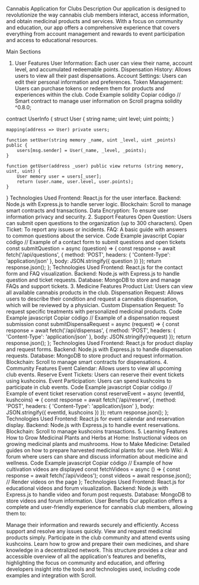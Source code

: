 Cannabis Application for Clubs
Description
Our application is designed to revolutionize the way cannabis club members interact, access information, and obtain medicinal products and services. With a focus on community and education, our app offers a comprehensive experience that covers everything from account management and rewards to event participation and access to educational resources.

Main Sections
1. User
Features
User Information: Each user can view their name, account level, and accumulated redeemable points.
Dispensation History: Allows users to view all their past dispensations.
Account Settings: Users can edit their personal information and preferences.
Token Management: Users can purchase tokens or redeem them for products and experiences within the club.
Code Example
solidity
Copiar código
// Smart contract to manage user information on Scroll
pragma solidity ^0.8.0;

contract UserInfo {
    struct User {
        string name;
        uint level;
        uint points;
    }

    mapping(address => User) private users;

    function setUser(string memory _name, uint _level, uint _points) public {
        users[msg.sender] = User(_name, _level, _points);
    }

    function getUser(address _user) public view returns (string memory, uint, uint) {
        User memory user = users[_user];
        return (user.name, user.level, user.points);
    }
}
Technologies Used
Frontend: React.js for the user interface.
Backend: Node.js with Express.js to handle server logic.
Blockchain: Scroll to manage smart contracts and transactions.
Data Encryption: To ensure user information privacy and security.
2. Support
Features
Open Question: Users can submit open questions to the organization (up to 300 characters).
Open Ticket: To report any issues or incidents.
FAQ: A basic guide with answers to common questions about the service.
Code Example
javascript
Copiar código
// Example of a contact form to submit questions and open tickets
const submitQuestion = async (question) => {
    const response = await fetch('/api/questions', {
        method: 'POST',
        headers: {
            'Content-Type': 'application/json'
        },
        body: JSON.stringify({ question })
    });
    return response.json();
};
Technologies Used
Frontend: React.js for the contact form and FAQ visualization.
Backend: Node.js with Express.js to handle question and ticket requests.
Database: MongoDB to store and manage FAQs and support tickets.
3. Medicine
Features
Product List: Users can view all available cannabis products in the club.
Dispensation Request: Allows users to describe their condition and request a cannabis dispensation, which will be reviewed by a physician.
Custom Dispensation Request: To request specific treatments with personalized medicinal products.
Code Example
javascript
Copiar código
// Example of a dispensation request submission
const submitDispensaRequest = async (request) => {
    const response = await fetch('/api/dispensas', {
        method: 'POST',
        headers: {
            'Content-Type': 'application/json'
        },
        body: JSON.stringify(request)
    });
    return response.json();
};
Technologies Used
Frontend: React.js for product display and request forms.
Backend: Node.js with Express.js to handle dispensation requests.
Database: MongoDB to store product and request information.
Blockchain: Scroll to manage smart contracts for dispensations.
4. Community
Features
Event Calendar: Allows users to view all upcoming club events.
Reserve Event Tickets: Users can reserve their event tickets using kushcoins.
Event Participation: Users can spend kushcoins to participate in club events.
Code Example
javascript
Copiar código
// Example of event ticket reservation
const reserveEvent = async (eventId, kushcoins) => {
    const response = await fetch('/api/reserve', {
        method: 'POST',
        headers: {
            'Content-Type': 'application/json'
        },
        body: JSON.stringify({ eventId, kushcoins })
    });
    return response.json();
};
Technologies Used
Frontend: React.js for event calendar and reservation display.
Backend: Node.js with Express.js to handle event reservations.
Blockchain: Scroll to manage kushcoins transactions.
5. Learning
Features
How to Grow Medicinal Plants and Herbs at Home: Instructional videos on growing medicinal plants and mushrooms.
How to Make Medicine: Detailed guides on how to prepare harvested medicinal plants for use.
Herb Wiki: A forum where users can share and discuss information about medicine and wellness.
Code Example
javascript
Copiar código
// Example of how cultivation videos are displayed
const fetchVideos = async () => {
    const response = await fetch('/api/videos');
    const videos = await response.json();
    // Render videos on the page
};
Technologies Used
Frontend: React.js for educational videos and forum visualization.
Backend: Node.js with Express.js to handle video and forum post requests.
Database: MongoDB to store videos and forum information.
User Benefits
Our application offers a complete and user-friendly experience for cannabis club members, allowing them to:

Manage their information and rewards securely and efficiently.
Access support and resolve any issues quickly.
View and request medicinal products simply.
Participate in the club community and attend events using kushcoins.
Learn how to grow and prepare their own medicines, and share knowledge in a decentralized network.
This structure provides a clear and accessible overview of all the application's features and benefits, highlighting the focus on community and education, and offering developers insight into the tools and technologies used, including code examples and integration with Scroll.
